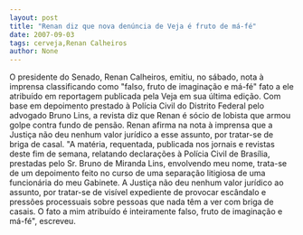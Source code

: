 ```yaml
---
layout: post
title: "Renan diz que nova denúncia de Veja é fruto de má-fé"
date: 2007-09-03
tags: cerveja,Renan Calheiros
author: None
---
```

O presidente do Senado, Renan Calheiros, emitiu, no s&aacute;bado, nota &agrave; imprensa classificando como &quot;falso, fruto de imagina&ccedil;&atilde;o e m&aacute;-f&eacute;&quot; fato a ele atribu&iacute;do em reportagem publicada pela Veja em sua &uacute;ltima edi&ccedil;&atilde;o. Com base em depoimento prestado &agrave; Pol&iacute;cia Civil do Distrito Federal pelo advogado Bruno Lins, a revista diz que Renan &eacute; s&oacute;cio de lobista que armou golpe contra fundo de pens&atilde;o. Renan afirma na nota &agrave; imprensa que a Justi&ccedil;a n&atilde;o deu nenhum valor jur&iacute;dico a esse assunto, por tratar-se de briga de casal.
&quot;A mat&eacute;ria, requentada, publicada nos jornais e revistas deste fim de semana, relatando declara&ccedil;&otilde;es &agrave; Pol&iacute;cia Civil de Bras&iacute;lia, prestadas pelo Sr. Bruno de Miranda Lins, envolvendo meu nome, trata-se de um depoimento feito no curso de uma separa&ccedil;&atilde;o litigiosa de uma funcion&aacute;ria do meu Gabinete. 
A Justi&ccedil;a n&atilde;o deu nenhum valor jur&iacute;dico ao assunto, por tratar-se de vis&iacute;vel expediente de provocar esc&acirc;ndalo e press&otilde;es processuais sobre pessoas que nada t&ecirc;m a ver com briga de casais. O fato a mim atribu&iacute;do &eacute; inteiramente falso, fruto de imagina&ccedil;&atilde;o e m&aacute;-f&eacute;&quot;, escreveu. 